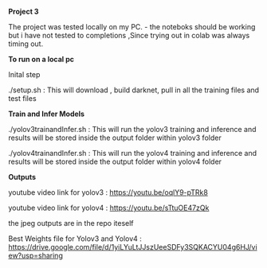 **Project 3**

The project was tested locally on my PC. - the noteboks should be working but i have not tested to completions ,Since trying out in colab was always timing out.



**To run on a local pc**

Inital step

./setup.sh      : This will download , build darknet, pull in all the training files and test files



**Train and Infer Models**

./yolov3trainandInfer.sh  : This will run the yolov3 training and inference and results will be stored inside the output folder within yolov3 folder

./yolov4trainandInfer.sh  : This will run the yolov4 training and inference and results will be stored inside the output folder within yolov4 folder




**Outputs**

youtube video link for yolov3 :  https://youtu.be/oqlY9-pTRk8 

youtube video link for yolov4 :   https://youtu.be/sTtuOE47zQk 

the jpeg outputs are in the repo iteself

Best Weights file for Yolov3 and Yolov4 : https://drive.google.com/file/d/1yiLYuLtJJszUeeSDFy3SQKACYU04g6HJ/view?usp=sharing

